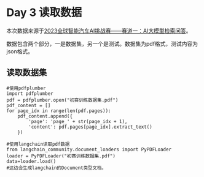 # Day 3 读取数据

本次数据来源于[2023全球智能汽车AI挑战赛——赛道一：AI大模型检索问答](https://tianchi.aliyun.com/competition/entrance/532154)。

数据包含两个部分，一是数据集，另一个是测试。数据集为pdf格式，测试内容为json格式。

## 读取数据集

```{python}
#使用pdfplumber
import pdfplumber
pdf = pdfplumber.open("初赛训练数据集.pdf")
pdf_content = []
for page_idx in range(len(pdf.pages)):
    pdf_content.append({
        'page': 'page_' + str(page_idx + 1),
        'content': pdf.pages[page_idx].extract_text()
    })

```

```{python}
#使用langchain读取pdf数据
from langchain_community.document_loaders import PyPDFLoader
loader = PyPDFLoader("初赛训练数据集.pdf")
data=loader.load()
#这边会生成langchain的Document类型文档。
```

